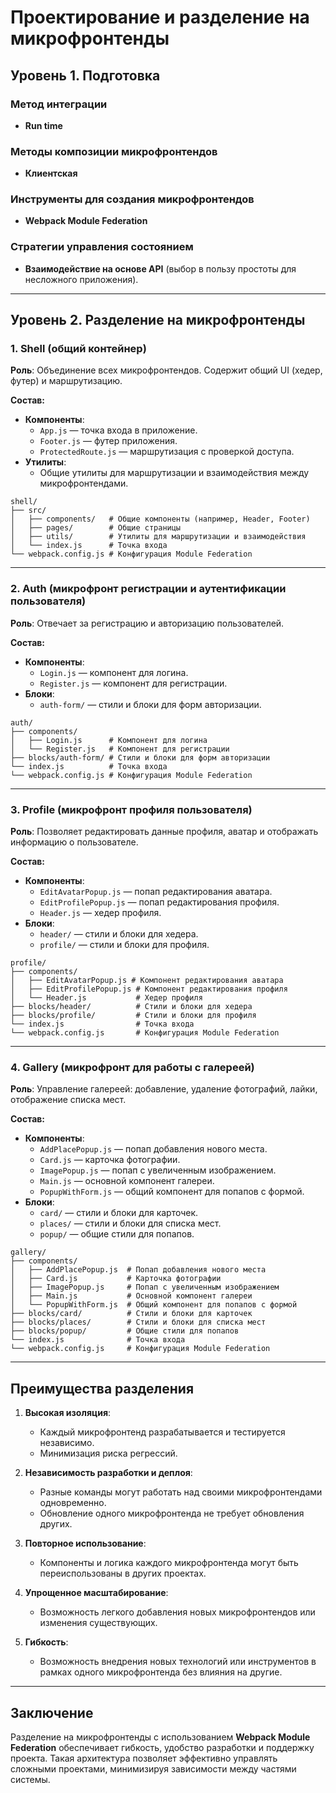 
# Проектирование и разделение на микрофронтенды

## Уровень 1. Подготовка

### Метод интеграции
- **Run time**

### Методы композиции микрофронтендов
- **Клиентская**

### Инструменты для создания микрофронтендов
- **Webpack Module Federation**

### Стратегии управления состоянием
- **Взаимодействие на основе API** (выбор в пользу простоты для несложного приложения).

---

## Уровень 2. Разделение на микрофронтенды

### 1. Shell (общий контейнер)
**Роль**: Объединение всех микрофронтендов. Содержит общий UI (хедер, футер) и маршрутизацию.

**Состав:**
- **Компоненты**:
    - `App.js` — точка входа в приложение.
    - `Footer.js` — футер приложения.
    - `ProtectedRoute.js` — маршрутизация с проверкой доступа.
- **Утилиты**:
    - Общие утилиты для маршрутизации и взаимодействия между микрофронтендами.

```plaintext
shell/
├── src/
│   ├── components/   # Общие компоненты (например, Header, Footer)
│   ├── pages/        # Общие страницы
│   ├── utils/        # Утилиты для маршрутизации и взаимодействия
│   └── index.js      # Точка входа
└── webpack.config.js # Конфигурация Module Federation
```

---

### 2. Auth (микрофронт регистрации и аутентификации пользователя)
**Роль**: Отвечает за регистрацию и авторизацию пользователей.

**Состав:**
- **Компоненты**:
    - `Login.js` — компонент для логина.
    - `Register.js` — компонент для регистрации.
- **Блоки**:
    - `auth-form/` — стили и блоки для форм авторизации.

```plaintext
auth/
├── components/
│   ├── Login.js      # Компонент для логина
│   └── Register.js   # Компонент для регистрации
├── blocks/auth-form/ # Стили и блоки для форм авторизации
└── index.js          # Точка входа
└── webpack.config.js # Конфигурация Module Federation
```

---

### 3. Profile (микрофронт профиля пользователя)
**Роль**: Позволяет редактировать данные профиля, аватар и отображать информацию о пользователе.

**Состав:**
- **Компоненты**:
    - `EditAvatarPopup.js` — попап редактирования аватара.
    - `EditProfilePopup.js` — попап редактирования профиля.
    - `Header.js` — хедер профиля.
- **Блоки**:
    - `header/` — стили и блоки для хедера.
    - `profile/` — стили и блоки для профиля.

```plaintext
profile/
├── components/
│   ├── EditAvatarPopup.js # Компонент редактирования аватара
│   ├── EditProfilePopup.js # Компонент редактирования профиля
│   └── Header.js           # Хедер профиля
├── blocks/header/          # Стили и блоки для хедера
├── blocks/profile/         # Стили и блоки для профиля
└── index.js                # Точка входа
└── webpack.config.js       # Конфигурация Module Federation
```

---

### 4. Gallery (микрофронт для работы с галереей)
**Роль**: Управление галереей: добавление, удаление фотографий, лайки, отображение списка мест.

**Состав:**
- **Компоненты**:
    - `AddPlacePopup.js` — попап добавления нового места.
    - `Card.js` — карточка фотографии.
    - `ImagePopup.js` — попап с увеличенным изображением.
    - `Main.js` — основной компонент галереи.
    - `PopupWithForm.js` — общий компонент для попапов с формой.
- **Блоки**:
    - `card/` — стили и блоки для карточек.
    - `places/` — стили и блоки для списка мест.
    - `popup/` — общие стили для попапов.

```plaintext
gallery/
├── components/
│   ├── AddPlacePopup.js  # Попап добавления нового места
│   ├── Card.js           # Карточка фотографии
│   ├── ImagePopup.js     # Попап с увеличенным изображением
│   ├── Main.js           # Основной компонент галереи
│   └── PopupWithForm.js  # Общий компонент для попапов с формой
├── blocks/card/          # Стили и блоки для карточек
├── blocks/places/        # Стили и блоки для списка мест
├── blocks/popup/         # Общие стили для попапов
└── index.js              # Точка входа
└── webpack.config.js     # Конфигурация Module Federation
```

---

## Преимущества разделения

1. **Высокая изоляция**:
    - Каждый микрофронтенд разрабатывается и тестируется независимо.
    - Минимизация риска регрессий.

2. **Независимость разработки и деплоя**:
    - Разные команды могут работать над своими микрофронтендами одновременно.
    - Обновление одного микрофронтенда не требует обновления других.

3. **Повторное использование**:
    - Компоненты и логика каждого микрофронтенда могут быть переиспользованы в других проектах.

4. **Упрощенное масштабирование**:
    - Возможность легкого добавления новых микрофронтендов или изменения существующих.

5. **Гибкость**:
    - Возможность внедрения новых технологий или инструментов в рамках одного микрофронтенда без влияния на другие.

---

## Заключение
Разделение на микрофронтенды с использованием **Webpack Module Federation** обеспечивает гибкость, удобство разработки и поддержку проекта. Такая архитектура позволяет эффективно управлять сложными проектами, минимизируя зависимости между частями системы.
